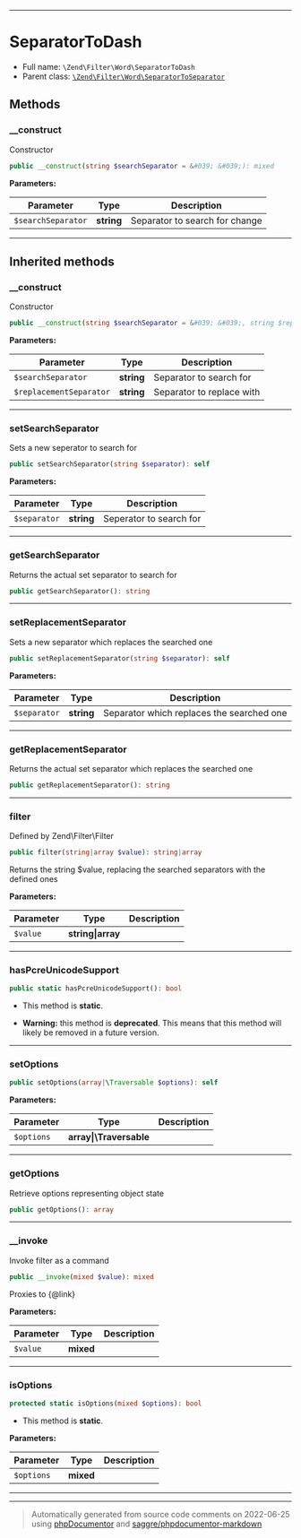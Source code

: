 ***

# SeparatorToDash





* Full name: `\Zend\Filter\Word\SeparatorToDash`
* Parent class: [`\Zend\Filter\Word\SeparatorToSeparator`](./SeparatorToSeparator.md)




## Methods


### __construct

Constructor

```php
public __construct(string $searchSeparator = &#039; &#039;): mixed
```








**Parameters:**

| Parameter | Type | Description |
|-----------|------|-------------|
| `$searchSeparator` | **string** | Separator to search for change |




***


## Inherited methods


### __construct

Constructor

```php
public __construct(string $searchSeparator = &#039; &#039;, string $replacementSeparator = &#039;-&#039;): mixed
```








**Parameters:**

| Parameter | Type | Description |
|-----------|------|-------------|
| `$searchSeparator` | **string** | Separator to search for |
| `$replacementSeparator` | **string** | Separator to replace with |




***

### setSearchSeparator

Sets a new seperator to search for

```php
public setSearchSeparator(string $separator): self
```








**Parameters:**

| Parameter | Type | Description |
|-----------|------|-------------|
| `$separator` | **string** | Seperator to search for |




***

### getSearchSeparator

Returns the actual set separator to search for

```php
public getSearchSeparator(): string
```











***

### setReplacementSeparator

Sets a new separator which replaces the searched one

```php
public setReplacementSeparator(string $separator): self
```








**Parameters:**

| Parameter | Type | Description |
|-----------|------|-------------|
| `$separator` | **string** | Separator which replaces the searched one |




***

### getReplacementSeparator

Returns the actual set separator which replaces the searched one

```php
public getReplacementSeparator(): string
```











***

### filter

Defined by Zend\Filter\Filter

```php
public filter(string|array $value): string|array
```

Returns the string $value, replacing the searched separators with the defined ones






**Parameters:**

| Parameter | Type | Description |
|-----------|------|-------------|
| `$value` | **string&#124;array** |  |




***

### hasPcreUnicodeSupport



```php
public static hasPcreUnicodeSupport(): bool
```



* This method is **static**.


* **Warning:** this method is **deprecated**. This means that this method will likely be removed in a future version.






***

### setOptions



```php
public setOptions(array|\Traversable $options): self
```








**Parameters:**

| Parameter | Type | Description |
|-----------|------|-------------|
| `$options` | **array&#124;\Traversable** |  |




***

### getOptions

Retrieve options representing object state

```php
public getOptions(): array
```











***

### __invoke

Invoke filter as a command

```php
public __invoke(mixed $value): mixed
```

Proxies to {@link}






**Parameters:**

| Parameter | Type | Description |
|-----------|------|-------------|
| `$value` | **mixed** |  |




***

### isOptions



```php
protected static isOptions(mixed $options): bool
```



* This method is **static**.




**Parameters:**

| Parameter | Type | Description |
|-----------|------|-------------|
| `$options` | **mixed** |  |




***


***
> Automatically generated from source code comments on 2022-06-25 using [phpDocumentor](http://www.phpdoc.org/) and [saggre/phpdocumentor-markdown](https://github.com/Saggre/phpDocumentor-markdown)
